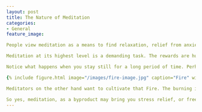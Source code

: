 ```yaml
---
layout: post
title: The Nature of Meditation
categories:
- General
feature_image:

People view meditation as a means to find relaxation, relief from anxiety, stress, depression or other ailments. This view is a form of spiritual materialism. It is simply not true. If anything, these rewards are the byproduct of maintaining a meditation practice. The riches of meditation lie elsewhere.

Meditation at its highest level is a demanding task. The rewards are huge and training is needed to achieve high states of consciousness. Meditation means finding stillness of mind and body. Stillness unleashes Fire. Not the physical fire you see when you light a candle. A spiritual Fire that burns away the dross of your soul. A spiritual Fire that upholds the basis of the physical world. In various spiritual traditions or religions it is called Cosmic Fire.

Notice what happens when you stay still for a long period of time. Perhaps you are confined to a room or bed because you are sick. What happens? You become restless? Imagine if you were confined for a very long period of time? That restlessness builds. That restlessness is your coming in contact with Cosmic Fire as your body heals. That restlessness is your reaction to the Fire. Your needing to move is an avoidance of the Fire.

{% include figure.html image="/images/fire-image.jpg" caption="Fire" width="200" %}

Meditators on the other hand want to cultivate that Fire. The burning is like a purification of your mind where samskaras (emotional imprints in your psyche) and your persona, everything that is not real can be consumed in the Fire revealing the real you.

So yes, meditation, as a byproduct may bring you stress relief, or freedom from anxiety or other ailments. But also know meditation is much, much more. It is a pathway to high states of consciousness. It can become addictive. The positive kind of addiction that steps toward becoming the totality of who you can be.
---
```

